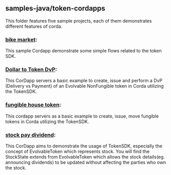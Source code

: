 ## samples-java/token-cordapps

This folder features five sample projects, each of them demonstrates different features of corda.

### [bike market](./bikemarket):
This sample Cordapp demonstrate some simple flows related to the token SDK.

### [Dollar to Token DvP](./dollartohousetoken):
This CorDapp servers a basic example to create, issue and perform a DvP (Delivery vs Payment) of an Evolvable NonFungible token in Corda utilizing the TokenSDK.

### [fungible house token](./fungiblehousetoken):
This cordapp servers as a basic example to create, issue, move fungible tokens in Corda utilizing the TokenSDK.

### [stock pay dividend](./stockpaydividend):
This CorDapp aims to demonstrate the usage of TokenSDK, especially the concept of EvolvableToken which represents stock. You will find the StockState extends from EvolvableToken which allows the stock details(eg. announcing dividends) to be updated without affecting the parties who own the stock.

